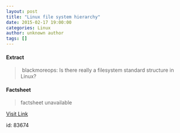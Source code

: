 ```yaml
---
layout: post
title: "Linux file system hierarchy"
date: 2015-02-17 19:00:00
categories: Linux
author: unknown author
tags: []
---
```



#### Extract
>&nbsp;blackmoreops: Is there really a filesystem standard structure in Linux?

#### Factsheet
>factsheet unavailable

[Visit Link](http://www.linuxtoday.com/upload/linux-file-system-hierarchy-150216170510.html)

id:   83674
